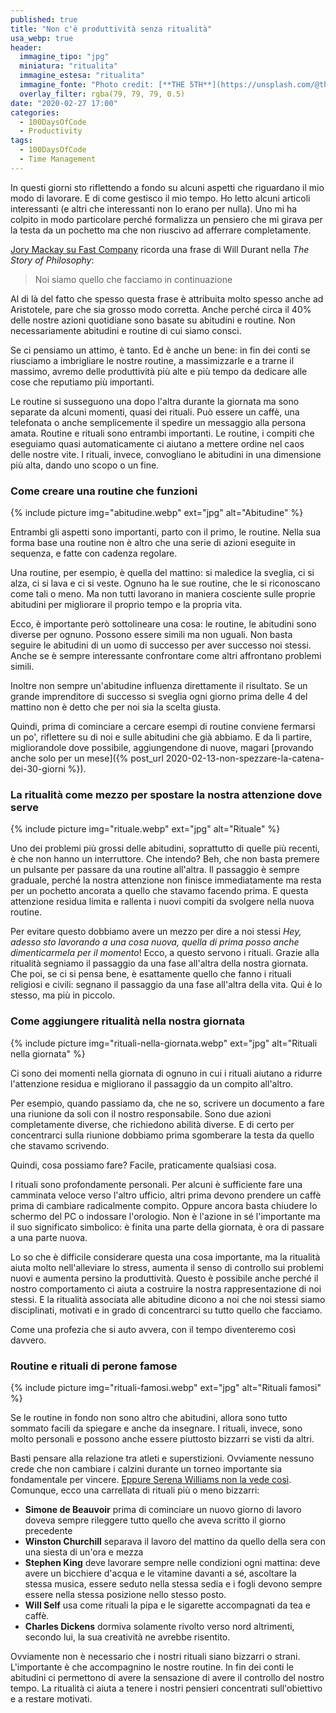 ```yaml
---
published: true
title: "Non c'è produttività senza ritualità"
usa_webp: true
header:
  immagine_tipo: "jpg"
  miniatura: "ritualita"
  immagine_estesa: "ritualita"
  immagine_fonte: "Photo credit: [**THE 5TH**](https://unsplash.com/@the5th)"
  overlay_filter: rgba(79, 79, 79, 0.5)
date: "2020-02-27 17:00"
categories:
  - 100DaysOfCode
  - Productivity
tags:
  - 100DaysOfCode
  - Time Management
---
```


In questi giorni sto riflettendo a fondo su alcuni aspetti che riguardano il mio modo di lavorare. E di come gestisco il mio tempo. Ho letto alcuni articoli interessanti (e altri che interessanti non lo erano per nulla). Uno mi ha colpito in modo particolare perché formalizza un pensiero che mi girava per la testa da un pochetto ma che non riuscivo ad afferrare completamente.

[Jory Mackay su Fast Company](https://www.fastcompany.com/90293936/benefits-of-daily-routines-and-rituals) ricorda una frase di Will Durant nella _The Story of Philosophy_:

> Noi siamo quello che facciamo in continuazione

Al di là del fatto che spesso questa frase è attribuita molto spesso anche ad Aristotele, pare che sia grosso modo corretta. Anche perché circa il 40% delle nostre azioni quotidiane sono basate su abitudini e routine. Non necessariamente abitudini e routine di cui siamo consci.

Se ci pensiamo un attimo, è tanto. Ed è anche un bene: in fin dei conti se riusciamo a imbrigliare le nostre routine, a massimizzarle e a trarne il massimo, avremo delle produttività più alte e più tempo da dedicare alle cose che reputiamo più importanti.

Le routine si susseguono una dopo l'altra durante la giornata ma sono separate da alcuni momenti, quasi dei rituali. Può essere un caffè, una telefonata o anche semplicemente il spedire un messaggio alla persona amata. Routine e rituali sono entrambi importanti. Le routine, i compiti che eseguiamo quasi automaticamente ci aiutano a mettere ordine nel caos delle nostre vite. I rituali, invece, convogliano le abitudini in una dimensione più alta, dando uno scopo o un fine.

### Come creare una routine che funzioni

{% include picture img="abitudine.webp" ext="jpg" alt="Abitudine" %}

Entrambi gli aspetti sono importanti, parto con il primo, le routine. Nella sua forma base una routine non è altro che una serie di azioni eseguite in sequenza, e fatte con cadenza regolare.

Una routine, per esempio, è quella del mattino: si maledice la sveglia, ci si alza, ci si lava e ci si veste. Ognuno ha le sue routine, che le si riconoscano come tali o meno. Ma non tutti lavorano in maniera cosciente sulle proprie abitudini per migliorare il proprio tempo e la propria vita.

Ecco, è importante però sottolineare una cosa: le routine, le abitudini sono diverse per ognuno. Possono essere simili ma non uguali. Non basta seguire le abitudini di un uomo di successo per aver successo noi stessi. Anche se è sempre interessante confrontare come altri affrontano problemi simili.

Inoltre non sempre un'abitudine influenza direttamente il risultato. Se un grande imprenditore di successo si sveglia ogni giorno prima delle 4 del mattino non è detto che per noi sia la scelta giusta.

Quindi, prima di cominciare a cercare esempi di routine conviene fermarsi un po', riflettere su di noi e sulle abitudini che già abbiamo. E da lì partire, migliorandole dove possibile, aggiungendone di nuove, magari [provando anche solo per un mese]({% post_url 2020-02-13-non-spezzare-la-catena-dei-30-giorni %}).

### La ritualità come mezzo per spostare la nostra attenzione dove serve

{% include picture img="rituale.webp" ext="jpg" alt="Rituale" %}

Uno dei problemi più grossi delle abitudini, soprattutto di quelle più recenti, è che non hanno un interruttore. Che intendo? Beh, che non basta premere un pulsante per passare da una routine all'altra. Il passaggio è sempre graduale, perché la nostra attenzione non finisce immediatamente ma resta per un pochetto ancorata a quello che stavamo facendo prima. E questa attenzione residua limita e rallenta i nuovi compiti da svolgere nella nuova routine.

Per evitare questo dobbiamo avere un mezzo per dire a noi stessi _Hey, adesso sto lavorando a una cosa nuova, quella di prima posso anche dimenticarmela per il momento_! Ecco, a questo servono i rituali. Grazie alla ritualità segniamo il passaggio da una fase all'altra della nostra giornata. Che poi, se ci si pensa bene, è esattamente quello che fanno i rituali religiosi e civili: segnano il passaggio da una fase all'altra della vita. Qui è lo stesso, ma più in piccolo.

### Come aggiungere ritualità nella nostra giornata

{% include picture img="rituali-nella-giornata.webp" ext="jpg" alt="Rituali nella giornata" %}

Ci sono dei momenti nella giornata di ognuno in cui i rituali aiutano a ridurre l'attenzione residua e migliorano il passaggio da un compito all'altro.

Per esempio, quando passiamo da, che ne so, scrivere un documento a fare una riunione da soli con il nostro responsabile. Sono due azioni completamente diverse, che richiedono abilità diverse. E di certo per concentrarci sulla riunione dobbiamo prima sgomberare la testa da quello che stavamo scrivendo.

Quindi, cosa possiamo fare? Facile, praticamente qualsiasi cosa.

I rituali sono profondamente personali. Per alcuni è sufficiente fare una camminata veloce verso l'altro ufficio, altri prima devono prendere un caffè prima di cambiare radicalmente compito. Oppure ancora basta chiudere lo schermo del PC o indossare l'orologio. Non è l'azione in sé l'importante ma il suo significato simbolico: è finita una parte della giornata, è ora di passare a una parte nuova.

Lo so che è difficile considerare questa una cosa importante, ma la ritualità aiuta molto nell'alleviare lo stress, aumenta il senso di controllo sui problemi nuovi e aumenta persino la produttività. Questo è possibile anche perché il nostro comportamento ci aiuta a costruire la nostra rappresentazione di noi stessi. E la ritualità associata alle abitudine dicono a noi che noi stessi siamo disciplinati, motivati e in grado di concentrarci su tutto quello che facciamo.

Come una profezia che si auto avvera, con il tempo diventeremo così davvero.

### Routine e rituali di perone famose

{% include picture img="rituali-famosi.webp" ext="jpg" alt="Rituali famosi" %}

Se le routine in fondo non sono altro che abitudini, allora sono tutto sommato facili da spiegare e anche da insegnare. I rituali, invece, sono molto personali e possono anche essere piuttosto bizzarri se visti da altri.

Basti pensare alla relazione tra atleti e superstizioni. Ovviamente nessuno crede che non cambiare i calzini durante un torneo importante sia fondamentale per vincere. [Eppure Serena Williams non la vede così](https://www.businessinsider.com.au/the-strangest-pre-game-rituals-2011-8?r=US&IR=T#29-serena-williams-will-not-change-her-socks-once-during-a-tournament-2). Comunque, ecco una carrellata di rituali più o meno bizzarri:

* **Simone de Beauvoir** prima di cominciare un nuovo giorno di lavoro doveva sempre rileggere tutto quello che aveva scritto il giorno precedente
* **Winston Churchill** separava il lavoro del mattino da quello della sera con una siesta di un'ora e mezza
* **Stephen King** deve lavorare sempre nelle condizioni ogni mattina: deve avere un bicchiere d'acqua e le vitamine davanti a sé, ascoltare la stessa musica, essere seduto nella stessa sedia e i fogli devono sempre essere nella stessa posizione nello stesso posto.
* **Will Self** usa come rituali la pipa e le sigarette accompagnati da tea e caffè.
* **Charles Dickens** dormiva solamente rivolto verso nord altrimenti, secondo lui, la sua creatività ne avrebbe risentito.

Ovviamente non è necessario che i nostri rituali siano bizzarri o strani. L'importante è che accompagnino le nostre routine. In fin dei conti le abitudini ci permettono di avere la sensazione di avere il controllo del nostro tempo. La ritualità ci aiuta a tenere i nostri pensieri concentrati sull'obiettivo e a restare motivati.
